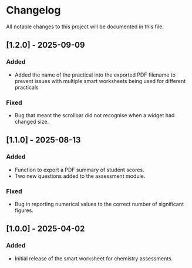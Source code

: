 # Changelog

All notable changes to this project will be documented in this file.

## [1.2.0] - 2025-09-09
### Added
- Added the name of the practical into the exported PDF filename to prevent issues with multiple smart worksheets being used for different practicals

### Fixed
- Bug that meant the scrollbar did not recognise when a widget had changed size. 

## [1.1.0] - 2025-08-13
### Added
- Function to export a PDF summary of student scores.
- Two new questions added to the assessment module.

### Fixed
- Bug in reporting numerical values to the correct number of significant figures.

## [1.0.0] - 2025-04-02
### Added
- Initial release of the smart worksheet for chemistry assessments.
